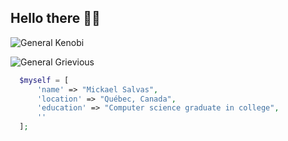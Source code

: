 ## Hello there 👋😄

![General Kenobi](https://media.giphy.com/media/Nx0rz3jtxtEre/giphy.gif)

![General Grievious](https://media.giphy.com/media/7JC7bCJJGj44aBwB8p/giphy.gif)


```php
  $myself = [
      'name' => "Mickael Salvas",
      'location' => "Québec, Canada",
      'education' => "Computer science graduate in college",
      ''
  ];
```


<!--
**Salvas21/Salvas21** is a ✨ _special_ ✨ repository because its `README.md` (this file) appears on your GitHub profile.

Here are some ideas to get you started:

- 🔭 I’m currently working on ...
- 🌱 I’m currently learning ...
- 👯 I’m looking to collaborate on ...
- 🤔 I’m looking for help with ...
- 💬 Ask me about ...
- 📫 How to reach me: ...
- 😄 Pronouns: ...
- ⚡ Fun fact: ...
-->
